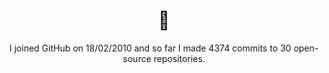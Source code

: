 <h1 align="center">👋</h1>

<p align="center">
  I joined GitHub on 18/02/2010 and so far I made 4374 commits to 30 open-source repositories.
</p>
